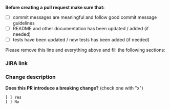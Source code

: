 **Before creating a pull request make sure that:**

-   [ ] commit messages are meaningful and follow good commit message guidelines
-   [ ] README and other documentation has been updated / added (if needed)
-   [ ] tests have been updated / new tests has been added (if needed)

Please remove this line and everything above and fill the following sections:

### JIRA link

### Change description

**Does this PR introduce a breaking change?** (check one with "x")

```
[ ] Yes
[ ] No
```

